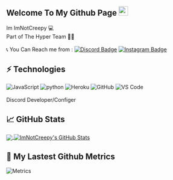 ## Welcome To My Github Page <img src="https://media.giphy.com/media/hvRJCLFzcasrR4ia7z/giphy.gif" width="25px"></a>
Im ImNotCreepy 💻
</br>
Part of The Hyper Team 🙋‍♂️
</br></br>
📞 You Can Reach me from :
  [![Discord Badge](https://img.shields.io/badge/-◤%20creepy%20𝐑𝗈мaη𝐜𝐞%206100-738ADB?style=flat-square&logo=Discord&logoColor=white&link=https://discords.com/bio/p/sexydevil)](https://discords.com/bio/p/ImNotCreepy)
  [![Instagram Badge](https://img.shields.io/badge/-X_.jvd-purple?style=flat-square&logo=instagram&logoColor=white&link=https://instagram.com/X_.jvd/)](https://instagram.com/_smamir)

## ⚡ Technologies
![JavaScript](https://img.shields.io/badge/-JavaScript-black?style=flat-square&logo=javascript)
![python](https://img.shields.io/badge/-python-black?style=flat-square&logo=python)
![Heroku](https://img.shields.io/badge/-Heroku-430098?style=flat-square&logo=heroku)
![GitHub](https://img.shields.io/badge/-GitHub-181717?style=flat-square&logo=github)
![VS Code](https://img.shields.io/badge/-VS%20Code-007ACC?style=flat-square&logo=visual-studio-code)</br></br>
Discord Developer/Configer</br>

## &#x1f4c8; GitHub Stats

<a href="https://github.com/ImNotCreepy/ImNotCreepy">
  <img align="center" src="https://github-readme-stats.vercel.app/api/top-langs/?username=ImNotCreepy&hide=css&title_color=ffff&text_color=ffff&icon_color=ffff&bg_color=1d1f21&langs_count=5" />
</a>
<a href="https://github.com/ImNotCreepy/ImNotCreepy">
  <img align="center" src="https://github-readme-stats.vercel.app/api?username=ImNotCreepy&show_icons=true&line_height=27&count_private=true&title_color=ffff&text_color=ffff&icon_color=ffff&bg_color=1d1f21" alt="ImNotCreepy's GitHub Stats" />
</a>


## 🔔 My Lastest Github Metrics
![Metrics](https://metrics.lecoq.io/ImNotCreepy?template=classic&base.header=0&gists=1&lines=1&config.timezone=America%2FToronto)
